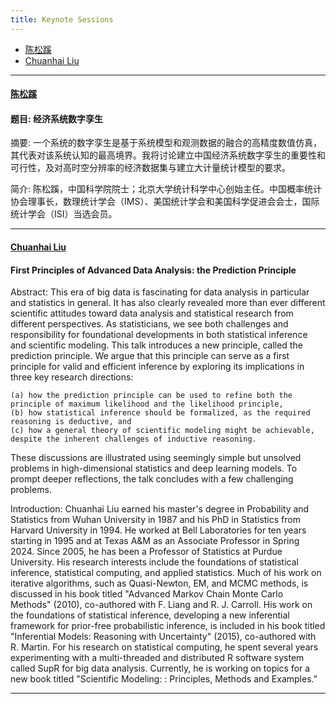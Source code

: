 ```yaml
---
title: Keynote Sessions
---
```


* <a href="#chen">陈松蹊</a>
* <a href="#Liu">Chuanhai Liu</a>
  
------


<div class="row-fluid">

<h4 class="mb-3" id="chen"><a href="https://www.songxichen.com/"
target="_blank" rel="noopener">陈松蹊</a></h4>

#### 题目: 经济系统数字孪生

摘要: 一个系统的数字孪生是基于系统模型和观测数据的融合的高精度数值仿真，其代表对该系统认知的最高境界。我将讨论建立中国经济系统数字孪生的重要性和可行性，及对高时空分辨率的经济数据集与建立大计量统计模型的要求。 


简介: 陈松蹊，中国科学院院士；北京大学统计科学中心创始主任。中国概率统计协会理事长，数理统计学会（IMS）、美国统计学会和美国科学促进会会士，国际统计学会（ISI）当选会员。


</div>


------

<div class="row-fluid">

<h4 class="mb-3" id="Liu"><a href="https://www.stat.purdue.edu/~chuanhai/"
target="_blank" rel="noopener">Chuanhai Liu</a></h4>

#### First Principles of Advanced Data Analysis: the Prediction Principle

Abstract: This era of big data is fascinating for data analysis in particular and statistics in general. It has also clearly revealed more than ever different scientific attitudes toward data analysis and statistical research from different perspectives. As statisticians, we see both challenges and responsibility for foundational developments in both statistical inference and scientific modeling. This talk introduces a new principle, called the prediction principle. We argue that this principle can serve as a first principle for valid and efficient inference by exploring its implications in three key research directions: 

    (a) how the prediction principle can be used to refine both the principle of maximum likelihood and the likelihood principle,
    (b) how statistical inference should be formalized, as the required reasoning is deductive, and
    (c) how a general theory of scientific modeling might be achievable, despite the inherent challenges of inductive reasoning.
 
These discussions are illustrated using seemingly simple but unsolved problems in high-dimensional statistics and deep learning models. To prompt deeper reflections, the talk concludes with a few challenging problems.


Introduction: Chuanhai Liu earned his master's degree in Probability and Statistics from Wuhan University in 1987 and his PhD in Statistics from Harvard University in 1994. He worked at Bell Laboratories for ten years starting in 1995 and at Texas A&M as an Associate Professor in Spring 2024. Since 2005, he has been a Professor of Statistics at Purdue University. His research interests include the foundations of statistical inference, statistical computing, and applied statistics. Much of his work on iterative algorithms, such as Quasi-Newton, EM, and MCMC methods, is discussed in his book titled "Advanced Markov Chain Monte Carlo Methods" (2010), co-authored with F. Liang and R. J. Carroll. His work on the foundations of statistical inference, developing a new inferential framework for prior-free probabilistic inference, is included in his book titled "Inferential Models: Reasoning with Uncertainty" (2015), co-authored with R. Martin. For his research on statistical computing, he spent several years experimenting with a multi-threaded and distributed R software system called SupR for big data analysis. Currently, he is working on topics for a new book titled "Scientific Modeling: : Principles, Methods and Examples."


</div>

------

